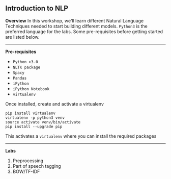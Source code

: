 **Introduction to NLP**
----------

**Overview**
In this workshop, we'll learn different Natural Language Techniques needed to start building different models. `Python3` is the preferred language for the labs. Some pre-requisites before getting started are listed below.

----------
**Pre-requisites**

 - `Python >3.0  `
 - `NLTK package  `
 - `Spacy  `
 - `Pandas  `
 - `iPython  `
 - `iPython Notebook`
 - `virtualenv`

Once installed, create and activate a virtualenv

    pip install virtualenv
    virtualenv -p python3 venv
    source activate venv/bin/activate
    pip install --upgrade pip
This activates a `virtualenv` where you can install the required packages

----------


**Labs**

 1. Preprocessing 
 2. Part of speech tagging
 3. BOW/TF-IDF

